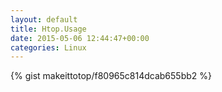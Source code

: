 ```yaml
---
layout: default                                                                                                              
title: Htop.Usage                                                                                                                       
date: 2015-05-06 12:44:47+00:00                                                                                                                        
categories: Linux                                                                                                                
---                                                                                                                              
```


{% gist makeittotop/f80965c814dcab655bb2 %}                                                                                                           

